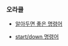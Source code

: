 ### 오라클

- [알아두면 좋은 명령어](https://m.blog.naver.com/deersoul6662/221466474481)

- [start/down 명령어](https://docs.oracle.com/en/database/oracle/oracle-database/18/xeinl/starting-and-stopping-oracle-database.html)


